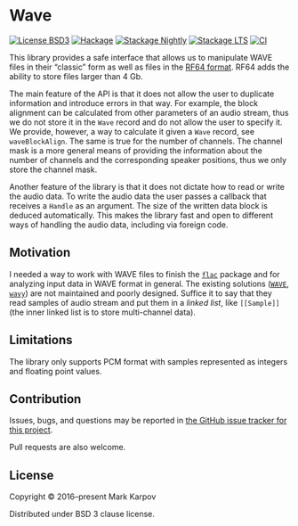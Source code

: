 # Wave

[![License BSD3](https://img.shields.io/badge/license-BSD3-brightgreen.svg)](http://opensource.org/licenses/BSD-3-Clause)
[![Hackage](https://img.shields.io/hackage/v/wave.svg?style=flat)](https://hackage.haskell.org/package/wave)
[![Stackage Nightly](http://stackage.org/package/wave/badge/nightly)](http://stackage.org/nightly/package/wave)
[![Stackage LTS](http://stackage.org/package/wave/badge/lts)](http://stackage.org/lts/package/wave)
[![CI](https://github.com/mrkkrp/wave/actions/workflows/ci.yaml/badge.svg)](https://github.com/mrkkrp/wave/actions/workflows/ci.yaml)

This library provides a safe interface that allows us to manipulate WAVE
files in their “classic” form as well as files in the [RF64
format](https://tech.ebu.ch/docs/tech/tech3306-2009.pdf). RF64 adds the
ability to store files larger than 4 Gb.

The main feature of the API is that it does not allow the user to duplicate
information and introduce errors in that way. For example, the block
alignment can be calculated from other parameters of an audio stream, thus
we do not store it in the `Wave` record and do not allow the user to specify
it. We provide, however, a way to calculate it given a `Wave` record, see
`waveBlockAlign`. The same is true for the number of channels. The channel
mask is a more general means of providing the information about the number
of channels and the corresponding speaker positions, thus we only store the
channel mask.

Another feature of the library is that it does not dictate how to read or
write the audio data. To write the audio data the user passes a callback
that receives a `Handle` as an argument. The size of the written data block
is deduced automatically. This makes the library fast and open to different
ways of handling the audio data, including via foreign code.

## Motivation

I needed a way to work with WAVE files to finish the
[`flac`](https://github.com/mrkkrp/flac) package and for analyzing input
data in WAVE format in general. The existing solutions
([`WAVE`](https://hackage.haskell.org/package/WAVE),
[`wavy`](https://hackage.haskell.org/package/wavy)) are not maintained and
poorly designed. Suffice it to say that they read samples of audio stream
and put them in a *linked list*, like `[[Sample]]` (the inner linked list is
to store multi-channel data).

## Limitations

The library only supports PCM format with samples represented as integers
and floating point values.

## Contribution

Issues, bugs, and questions may be reported in [the GitHub issue tracker for
this project](https://github.com/mrkkrp/wave/issues).

Pull requests are also welcome.

## License

Copyright © 2016–present Mark Karpov

Distributed under BSD 3 clause license.
